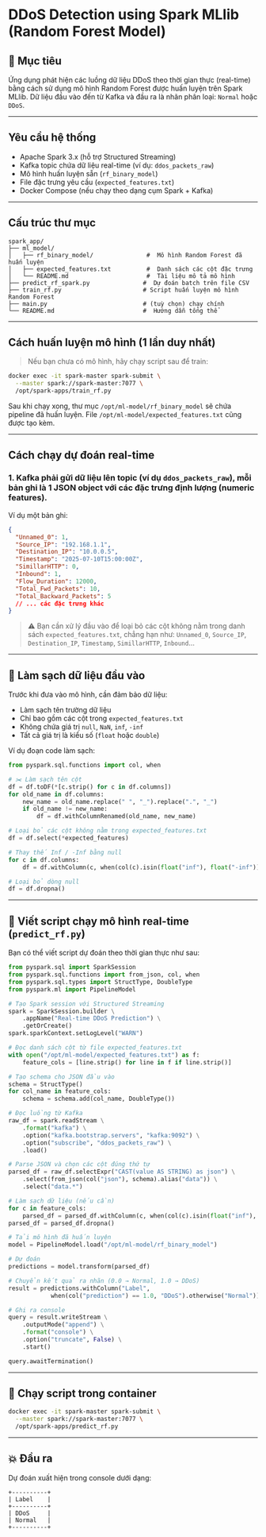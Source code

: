 # DDoS Detection using Spark MLlib (Random Forest Model)

## 📘 Mục tiêu

Ứng dụng phát hiện các luồng dữ liệu DDoS theo thời gian thực (real-time) bằng cách sử dụng mô hình Random Forest được huấn luyện trên Spark MLlib. Dữ liệu đầu vào đến từ Kafka và đầu ra là nhãn phân loại: `Normal` hoặc `DDoS`.

---

## Yêu cầu hệ thống

* Apache Spark 3.x (hỗ trợ Structured Streaming)
* Kafka topic chứa dữ liệu real-time (ví dụ: `ddos_packets_raw`)
* Mô hình huấn luyện sẵn (`rf_binary_model`)
* File đặc trưng yêu cầu (`expected_features.txt`)
* Docker Compose (nếu chạy theo dạng cụm Spark + Kafka)

---

## Cấu trúc thư mục

```
spark_app/
├── ml_model/
│   ├── rf_binary_model/               #  Mô hình Random Forest đã huấn luyện
│   ├── expected_features.txt          #  Danh sách các cột đặc trưng
│   └── README.md                      #  Tài liệu mô tả mô hình
├── predict_rf_spark.py               #  Dự đoán batch trên file CSV
├── train_rf.py                       # Script huấn luyện mô hình Random Forest
├── main.py                           # (tuỳ chọn) chạy chính
└── README.md                         #  Hướng dẫn tổng thể
```

---

## Cách huấn luyện mô hình (1 lần duy nhất)

> Nếu bạn chưa có mô hình, hãy chạy script sau để train:

```bash
docker exec -it spark-master spark-submit \
  --master spark://spark-master:7077 \
  /opt/spark-apps/train_rf.py
```

Sau khi chạy xong, thư mục `/opt/ml-model/rf_binary_model` sẽ chứa pipeline đã huấn luyện. File `/opt/ml-model/expected_features.txt` cũng được tạo kèm.

---

## Cách chạy dự đoán real-time

### 1. Kafka phải gửi dữ liệu lên topic (ví dụ `ddos_packets_raw`), mỗi bản ghi là 1 JSON object với các đặc trưng định lượng (numeric features).

Ví dụ một bản ghi:

```json
{
  "Unnamed_0": 1,
  "Source_IP": "192.168.1.1",
  "Destination_IP": "10.0.0.5",
  "Timestamp": "2025-07-10T15:00:00Z",
  "SimillarHTTP": 0,
  "Inbound": 1,
  "Flow_Duration": 12000,
  "Total_Fwd_Packets": 10,
  "Total_Backward_Packets": 5
  // ... các đặc trưng khác
}
```

> ⚠️ Bạn cần xử lý đầu vào để loại bỏ các cột không nằm trong danh sách `expected_features.txt`, chẳng hạn như: `Unnamed_0`, `Source_IP`, `Destination_IP`, `Timestamp`, `SimillarHTTP`, `Inbound`...

---

## 🔧 Làm sạch dữ liệu đầu vào

Trước khi đưa vào mô hình, cần đảm bảo dữ liệu:

* Làm sạch tên trường dữ liệu
* Chỉ bao gồm các cột trong `expected_features.txt`
* Không chứa giá trị `null`, `NaN`, `inf`, `-inf`
* Tất cả giá trị là kiểu số (`float` hoặc `double`)

Ví dụ đoạn code làm sạch:

```python
from pyspark.sql.functions import col, when

# ✂️ Làm sạch tên cột
df = df.toDF(*[c.strip() for c in df.columns])
for old_name in df.columns:
    new_name = old_name.replace(" ", "_").replace(".", "_")
    if old_name != new_name:
        df = df.withColumnRenamed(old_name, new_name)

# Loại bỏ các cột không nằm trong expected_features.txt
df = df.select(*expected_features)

# Thay thế Inf / -Inf bằng null
for c in df.columns:
    df = df.withColumn(c, when(col(c).isin(float("inf"), float("-inf")), None).otherwise(col(c)))

# Loại bỏ dòng null
df = df.dropna()
```

---

## 🧪 Viết script chạy mô hình real-time (`predict_rf.py`)

Bạn có thể viết script dự đoán theo thời gian thực như sau:

```python
from pyspark.sql import SparkSession
from pyspark.sql.functions import from_json, col, when
from pyspark.sql.types import StructType, DoubleType
from pyspark.ml import PipelineModel

# Tạo Spark session với Structured Streaming
spark = SparkSession.builder \
    .appName("Real-time DDoS Prediction") \
    .getOrCreate()
spark.sparkContext.setLogLevel("WARN")

# Đọc danh sách cột từ file expected_features.txt
with open("/opt/ml-model/expected_features.txt") as f:
    feature_cols = [line.strip() for line in f if line.strip()]

# Tạo schema cho JSON đầu vào
schema = StructType()
for col_name in feature_cols:
    schema = schema.add(col_name, DoubleType())

# Đọc luồng từ Kafka
raw_df = spark.readStream \
    .format("kafka") \
    .option("kafka.bootstrap.servers", "kafka:9092") \
    .option("subscribe", "ddos_packets_raw") \
    .load()

# Parse JSON và chọn các cột đúng thứ tự
parsed_df = raw_df.selectExpr("CAST(value AS STRING) as json") \
    .select(from_json(col("json"), schema).alias("data")) \
    .select("data.*")

# Làm sạch dữ liệu (nếu cần)
for c in feature_cols:
    parsed_df = parsed_df.withColumn(c, when(col(c).isin(float("inf"), float("-inf")), None).otherwise(col(c)))
parsed_df = parsed_df.dropna()

# Tải mô hình đã huấn luyện
model = PipelineModel.load("/opt/ml-model/rf_binary_model")

# Dự đoán
predictions = model.transform(parsed_df)

# Chuyển kết quả ra nhãn (0.0 → Normal, 1.0 → DDoS)
result = predictions.withColumn("Label", 
            when(col("prediction") == 1.0, "DDoS").otherwise("Normal")).select("Label")

# Ghi ra console
query = result.writeStream \
    .outputMode("append") \
    .format("console") \
    .option("truncate", False) \
    .start()

query.awaitTermination()
```

---

## 🚀 Chạy script trong container

```bash
docker exec -it spark-master spark-submit \
  --master spark://spark-master:7077 \
  /opt/spark-apps/predict_rf.py
```

---

## 💥 Đầu ra

Dự đoán xuất hiện trong console dưới dạng:

```
+----------+
| Label    |
+----------+
| DDoS     |
| Normal   |
+----------+
```

